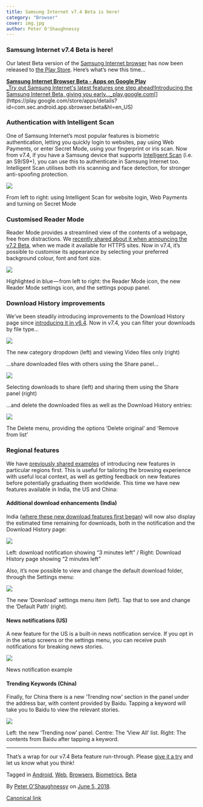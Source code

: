 ```yaml
---
title: Samsung Internet v7.4 Beta is here!
category: "Browser"
cover: img.jpg
author: Peter O'Shaughnessy
---
```


### Samsung Internet v7.4 Beta is here!

Our latest Beta version of the [Samsung Internet browser](https://samsunginter.net/about) has now been released to [the Play Store](https://play.google.com/store/apps/details?id=com.sec.android.app.sbrowser.beta&hl=en_US). Here’s what’s new this time…

[**Samsung Internet Browser Beta - Apps on Google Play**  
_Try out Samsung Internet's latest features one step ahead!Introducing the Samsung Internet Beta, giving you early…_play.google.com](https://play.google.com/store/apps/details?id=com.sec.android.app.sbrowser.beta&hl=en_US "https://play.google.com/store/apps/details?id=com.sec.android.app.sbrowser.beta&hl=en_US")[](https://play.google.com/store/apps/details?id=com.sec.android.app.sbrowser.beta&hl=en_US)

### Authentication with Intelligent Scan

One of Samsung Internet’s most popular features is biometric authentication, letting you quickly login to websites, pay using Web Payments, or enter Secret Mode, using your fingerprint or iris scan. Now from v7.4, if you have a Samsung device that supports [Intelligent Scan](http://www.samsung.com/my/support/mobile-devices/what-is-intelligent-scan-and-how-to-use-it/) (i.e. an S9/S9+), you can use this to authenticate in Samsung Internet too. Intelligent Scan utilises both iris scanning and face detection, for stronger anti-spoofing protection.

![](https://cdn-images-1.medium.com/max/800/1*3aIu57sayl0i9-s1QCGuMw.png)

From left to right: using Intelligent Scan for website login, Web Payments and turning on Secret Mode

### Customised Reader Mode

Reader Mode provides a streamlined view of the contents of a webpage, free from distractions. We [recently shared about it when announcing the v7.2 Beta](https://medium.com/samsung-internet-dev/new-samsung-internet-beta-introduces-protected-browsing-52f1ce7145f6#2d0c), when we made it available for HTTPS sites. Now in v7.4, it’s possible to customise its appearance by selecting your preferred background colour, font and font size.

![](https://cdn-images-1.medium.com/max/1000/1*FIS3LWqlRm7ZqTPIgAfirg.png)

Highlighted in blue — from left to right: the Reader Mode icon, the new Reader Mode settings icon, and the settings popup panel.

### Download History improvements

We’ve been steadily introducing improvements to the Download History page since [introducing it in v6.4](https://medium.com/samsung-internet-dev/try-our-download-improvements-with-samsung-internet-beta-v6-4-7aa6730b066a). Now in v7.4, you can filter your downloads by file type…

![](https://cdn-images-1.medium.com/max/800/1*YNkk9_U4CFgz0S9IMvhSxg.png)

The new category dropdown (left) and viewing Video files only (right)

…share downloaded files with others using the Share panel…

![](https://cdn-images-1.medium.com/max/800/1*oV1fL9Xnbyivrr7CBLlS0g.png)

Selecting downloads to share (left) and sharing them using the Share panel (right)

…and delete the downloaded files as well as the Download History entries:

![](https://cdn-images-1.medium.com/max/800/1*iWGuZFf_pkcllA8qTRnxag.png)

The Delete menu, providing the options ‘Delete original’ and ‘Remove from list’

### Regional features

We have [previously shared examples](https://medium.com/samsung-internet-dev/lets-connect-with-samsung-internet-v6-4-stable-1f197d43a812#9bea) of introducing new features in particular regions first. This is useful for tailoring the browsing experience with useful local context, as well as getting feedback on new features before potentially graduating them worldwide. This time we have new features available in India, the US and China:

#### Additional download enhancements (India)

India ([where these new download features first began](https://medium.com/samsung-internet-dev/lets-connect-with-samsung-internet-v6-4-stable-1f197d43a812#9bea)) will now also display the estimated time remaining for downloads, both in the notification and the Download History page:

![](https://cdn-images-1.medium.com/max/800/1*nd-S5tYRUCW554CqvwUJJA.png)

Left: download notification showing “3 minutes left” / Right: Download History page showing “2 minutes left”

Also, it’s now possible to view and change the default download folder, through the Settings menu:

![](https://cdn-images-1.medium.com/max/800/1*2HJa8GAeDmnINAl5J_W5ew.png)

The new ‘Download’ settings menu item (left). Tap that to see and change the ‘Default Path’ (right).

#### News notifications (US)

A new feature for the US is a built-in news notification service. If you opt in in the setup screens or the settings menu, you can receive push notifications for breaking news stories.

![](https://cdn-images-1.medium.com/max/800/1*FCqOI5Vy_3KIcTQ2I2_luQ.png)

News notification example

#### Trending Keywords (China)

Finally, for China there is a new ‘Trending now’ section in the panel under the address bar, with content provided by Baidu. Tapping a keyword will take you to Baidu to view the relevant stories.

![](https://cdn-images-1.medium.com/max/800/1*ASl7SBndXGG68xQVd4ZFWQ.png)

Left: the new ‘Trending now’ panel. Centre: The ‘View All’ list. Right: The contents from Baidu after tapping a keyword.

* * *

That’s a wrap for our v7.4 Beta feature run-through. Please [give it a try](https://play.google.com/store/apps/details?id=com.sec.android.app.sbrowser.beta&hl=en) and let us know what you think!

Tagged in [Android](https://medium.com/tag/android), [Web](https://medium.com/tag/web), [Browsers](https://medium.com/tag/browsers), [Biometrics](https://medium.com/tag/biometrics), [Beta](https://medium.com/tag/beta)

By [Peter O'Shaughnessy](https://medium.com/@poshaughnessy) on [June 5, 2018](https://medium.com/p/bdbc9be9f102).

[Canonical link](https://medium.com/@poshaughnessy/samsung-internet-v7-4-beta-is-here-bdbc9be9f102)
